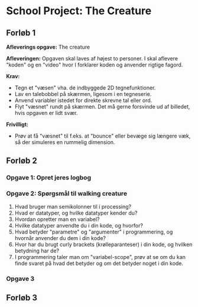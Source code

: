 # School Project: The Creature

## Forløb 1
**Afleverings opgave:** The creature

**Afleveringen:**
Opgaven skal laves af højest to personer. I skal aflevere "koden" og en "video" hvor I forklarer koden og anvender rigtige fagord.

**Krav:**
- Tegn et "væsen" vha. de indbyggede 2D tegnefunktioner.
- Lav en talebobbel på skærmen, ligesom i en tegneserie.
- Anvend variabler istedet for direkte skrevne tal eller ord.
- Flyt "væsnet" rundt på skærmen. Det må gerne forsvinde ud af billedet, hvis opgaven er lidt svær.

**Frivilligt:**
- Prøv at få "væsnet" til f.eks. at "bounce" eller bevæge sig længere væk, så der simuleres en rummelig dimension.

## Forløb 2

### Opgave 1: Opret jeres logbog

### Opgave 2: Spørgsmål til walking creature
1. Hvad bruger man semikolonner til i processing?
2. Hvad er datatyper, og hvilke datatyper kender du?
3. Hvordan opretter man en variabel?
4. Hvilke datatyper anvendte du i din kode, og hvorfor?
5. Hvad betyder "parametre" og "argumenter" i programmering, og hvornår anvender du dem i din kode?
6. Hvor har du brugt curly brackets (krølleparanteser) i din kode, og hvilken betydning har de?
7. I programmering taler man om "variabel-scope", prøv at se om du kan finde svaret på hvad det betyder og om det betyder noget i din kode.

### Opgave 3

## Forløb 3
